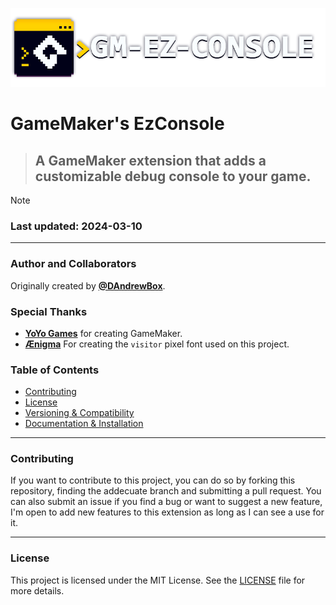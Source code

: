 <p align="center">
  <img src="./Images/banner.png" />
</p>

# GameMaker's EzConsole

> ## A GameMaker extension that adds a customizable debug console to your game.

> [!NOTE]
> ### Last updated: 2024-03-10

---

### Author and Collaborators

Originally created by [**@DAndrewBox**](https://twitter.com/DAndrewBox_).

### Special Thanks

- [**YoYo Games**](https://www.yoyogames.com/) for creating GameMaker.
- [**Ænigma**](https://www.dafont.com/aenigma.d188) For creating the `visitor` pixel font used on this project.

### Table of Contents

- [Contributing](#contributing)
- [License](#license)
- [Versioning & Compatibility](#versioning--compatibility)
- [Documentation & Installation](./wiki)

---

### Contributing

If you want to contribute to this project, you can do so by forking this repository, finding the addecuate branch and submitting a pull request.
You can also submit an issue if you find a bug or want to suggest a new feature, I'm open to add new features to this extension as long as I can see a use for it.

---

### License

This project is licensed under the MIT License. See the [LICENSE](LICENSE) file for more details.
